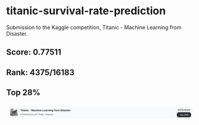 # titanic-survival-rate-prediction
Submission to the Kaggle competition, Titanic - Machine Learning from Disaster. 

## Score: 0.77511
## Rank: 4375/16183
## Top 28%

![rank](titanic_submission_rank.png)



